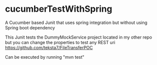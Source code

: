 # cucumberTestWithSpring
A Cucumber based Junit that uses spring integration but without using Spring boot dependency

This Junit tests the DummyMockService project located in my other repo but you can change the properties to test any REST uri
https://github.com/teksta7/FileTransferPOC

Can be executed by running "mvn test"
